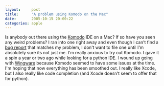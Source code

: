 ```yaml
---
layout:     post
title:      "A problem using Komodo on the Mac"
date:       2005-10-15 20:00:22
categories: apple
---
```

Is anybody out there using the [Komodo](http://www.activestate.com/Products/Komodo/?bc=1) IDE on a Mac? If so have you seen any weird problems? I ran into one right away and even though I can't find a [bug report](http://bugs.activestate.com/Komodo) that matches my problem, I don't want to file one until I'm absolutely sure its not just me. I'm really anxious to try out Komodo. I gave it a spin a year or two ago while looking for a python IDE. I wound up going with [Wingware](http://wingware.com/) because Komodo seemed to have some issues at the time. I'm hoping that now everything has been smoothed out. I really like Xcode, but I also really like code completion (and Xcode doesn't seem to offer that for python).

